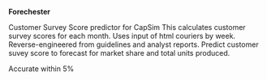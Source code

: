 **Forechester**

Customer Survey Score predictor for CapSim
This calculates customer survey scores for each month.
Uses input of html couriers by week.
Reverse-engineered from guidelines and analyst reports. 
Predict customer suvey score to forecast for market share and total units produced.

Accurate within 5%
